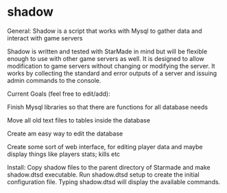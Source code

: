 shadow
======

General:
Shadow is a script that works with Mysql to gather data and interact with game servers

Shadow is written and tested with StarMade in mind but will be flexible enough to use with other game servers as well.  It is designed to allow modification to game servers without changing or modifying the server.  It works by collecting the standard and error outputs of a server and issuing admin commands to the console.


Current Goals (feel free to edit/add):

Finish Mysql libraries so that there are functions for all database needs

Move all old text files to tables inside the database

Create am easy way to edit the database

Create some sort of web interface, for editing player data and maybe display things like players stats; kills etc


Install:
Copy shadow files to the parent directory of Starmade and make shadow.dtsd executable.  Run shadow.dtsd setup to create the initial configuration file.  Typing shadow.dtsd will display the available commands.
